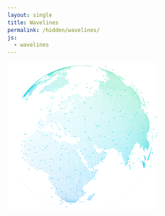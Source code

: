 ```yaml
---
layout: single
title: Wavelines
permalink: /hidden/wavelines/
js:
  - wavelines
---
```


<div class="canvas-container">
  <img id="globe" style="position: absolute; z-index: 2;" class="centred" src="/assets/images/work/wavelines/blueball.png" />
  <img id="bgOverlay" style="position: absolute; top: 33%; z-index: 2; display: none;" src="/assets/images/work/wavelines/bluebg.png" />
  <canvas id="wavelines-canvas" class="fullpage-canvas"></canvas>
</div>